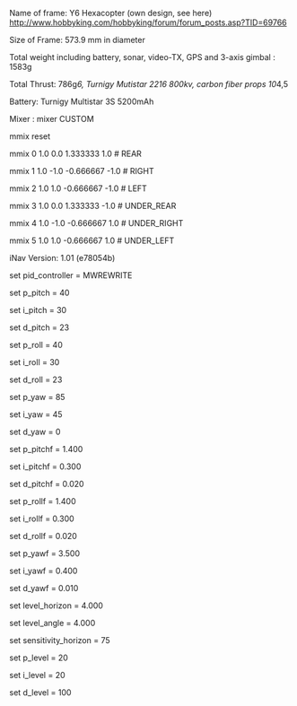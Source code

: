 Name of frame: Y6 Hexacopter (own design, see here) http://www.hobbyking.com/hobbyking/forum/forum_posts.asp?TID=69766

Size of Frame: 573.9 mm in diameter

Total weight including battery, sonar, video-TX, GPS and 3-axis gimbal :  1583g

Total Thrust: 786g*6, Turnigy Mutistar 2216 800kv, carbon fiber props 10*4,5

Battery: Turnigy Multistar 3S 5200mAh

Mixer : mixer CUSTOM

mmix reset

mmix 0 1.0 0.0 1.333333 1.0     # REAR

mmix 1 1.0 -1.0 -0.666667 -1.0  # RIGHT

mmix 2 1.0 1.0 -0.666667 -1.0   # LEFT

mmix 3 1.0 0.0 1.333333 -1.0    # UNDER_REAR

mmix 4 1.0 -1.0 -0.666667 1.0   # UNDER_RIGHT

mmix 5 1.0 1.0 -0.666667 1.0   # UNDER_LEFT

iNav Version: 1.01 (e78054b)

set pid_controller = MWREWRITE

set p_pitch = 40

set i_pitch = 30

set d_pitch = 23

set p_roll = 40

set i_roll = 30

set d_roll = 23

set p_yaw = 85

set i_yaw = 45

set d_yaw = 0

set p_pitchf =  1.400

set i_pitchf =  0.300

set d_pitchf =  0.020

set p_rollf =  1.400

set i_rollf =  0.300

set d_rollf =  0.020

set p_yawf =  3.500

set i_yawf =  0.400

set d_yawf =  0.010

set level_horizon =  4.000

set level_angle =  4.000

set sensitivity_horizon = 75

set p_level = 20

set i_level = 20

set d_level = 100

